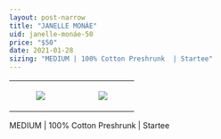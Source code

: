 ```yaml
---
layout: post-narrow
title: "JANELLE MONÁE"
uid: janelle-monáe-50
price: "$50"
date: 2021-01-28
sizing: "MEDIUM | 100% Cotton Preshrunk  | Startee"
---
```




<table style="width:100%;"><tr><td style="vertical-align:top;">
      <figure class="tmblr-full" data-orig-height="2048" data-orig-width="1365" data-orig-src="https://concertshirts.netlify.app/shirts/0448/0448-01.jpg"><img src="https://64.media.tumblr.com/5e59d1c38ab9cb000bc320675c57891f/4202ac1dc6587dc6-b9/s540x810/166cf6009b3d7bd07155ce0def6571e6bb7039b3.jpg" data-orig-height="2048" data-orig-width="1365" data-orig-src="https://concertshirts.netlify.app/shirts/0448/0448-01.jpg"/></figure></td>
    <td style="vertical-align:top;">
      <figure class="tmblr-full" data-orig-height="2048" data-orig-width="1365" data-orig-src="https://concertshirts.netlify.app/shirts/0448/0448-02.jpg"><img src="https://64.media.tumblr.com/b0e90d9782e2037c96643eb98b832ccd/4202ac1dc6587dc6-ea/s540x810/b8b61985eab2e3e2a790084075bda7a49bd83ea6.jpg" data-orig-height="2048" data-orig-width="1365" data-orig-src="https://concertshirts.netlify.app/shirts/0448/0448-02.jpg"/></figure></td>
  </tr></table><p>
  MEDIUM | 100% Cotton Preshrunk | Startee
</p>
